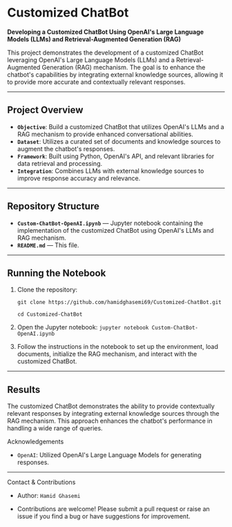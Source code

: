 # Customized ChatBot

**Developing a Customized ChatBot Using OpenAI's Large Language Models (LLMs) and Retrieval-Augmented Generation (RAG)**

This project demonstrates the development of a customized ChatBot leveraging OpenAI's Large Language Models (LLMs) and a Retrieval-Augmented Generation (RAG) mechanism. The goal is to enhance the chatbot's capabilities by integrating external knowledge sources, allowing it to provide more accurate and contextually relevant responses.

---

## Project Overview

- **`Objective`**: Build a customized ChatBot that utilizes OpenAI's LLMs and a RAG mechanism to provide enhanced conversational abilities.
- **`Dataset`**: Utilizes a curated set of documents and knowledge sources to augment the chatbot's responses.
- **`Framework`**: Built using Python, OpenAI's API, and relevant libraries for data retrieval and processing.
- **`Integration`**: Combines LLMs with external knowledge sources to improve response accuracy and relevance.

---

## Repository Structure

- **`Custom-ChatBot-OpenAI.ipynb`** — Jupyter notebook containing the implementation of the customized ChatBot using OpenAI's LLMs and RAG mechanism.
- **`README.md`** — This file.

---

## Running the Notebook

1. Clone the repository:
   
   `git clone https://github.com/hamidghasemi69/Customized-ChatBot.git`
   
   `cd Customized-ChatBot`


2. Open the Jupyter notebook:
   `jupyter notebook Custom-ChatBot-OpenAI.ipynb`

3. Follow the instructions in the notebook to set up the environment, load documents, initialize the RAG mechanism, and interact with the customized ChatBot.


---

## Results

The customized ChatBot demonstrates the ability to provide contextually relevant responses by integrating external knowledge sources through the RAG mechanism. This approach enhances the chatbot's performance in handling a wide range of queries.



Acknowledgements

- `OpenAI`: Utilized OpenAI's Large Language Models for generating responses.

---

Contact & Contributions

- Author: `Hamid Ghasemi`

- Contributions are welcome! Please submit a pull request or raise an issue if you find a bug or have suggestions for improvement.


